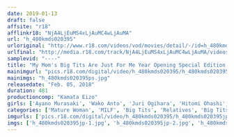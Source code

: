 ```yaml
---
date: 2019-01-13
draft: false
affsite: "r18"
afflinkr18: "NjA4LjEuMS4xLjAuMC4wLjAuMA"
url: "h_480kmds020395"
urloriginal: "http://www.r18.com/videos/vod/movies/detail/-/id=h_480kmds020395"
urlfinal: "http://media.r18.com/track/NjA4LjEuMS4xLjAuMC4wLjAuMA/videos/vod/movies/detail/-/id=h_480kmds020395"
samplevid: "----"
title: "My Mom's Big Tits Are Just For Me Year Opening Special Edition 480 MInute Deluxe Edition"
mainimgurl: "pics.r18.com/digital/video/h_480kmds020395/h_480kmds020395ps.jpg"
mainimgs: "h_480kmds020395ps.jpg"
releasedate: "Feb. 05, 2018"
duration: 481
productioncomp: "Kamata Eizo"
girls: ['Ayano Murasaki', 'Wako Anto', 'Juri Ogihara', 'Hitomi Ohashi', 'Ayano Uchida']
categories: ['Mature Woman', 'MILF', 'Big Tits', 'Relatives', 'Big Tits Lover', 'Titty Fuck', 'Over 4 Hours']
imgurls: ['pics.r18.com/digital/video/h_480kmds020395/h_480kmds020395jp-1.jpg', 'pics.r18.com/digital/video/h_480kmds020395/h_480kmds020395jp-2.jpg', 'pics.r18.com/digital/video/h_480kmds020395/h_480kmds020395jp-3.jpg', 'pics.r18.com/digital/video/h_480kmds020395/h_480kmds020395jp-4.jpg', 'pics.r18.com/digital/video/h_480kmds020395/h_480kmds020395jp-5.jpg', 'pics.r18.com/digital/video/h_480kmds020395/h_480kmds020395jp-6.jpg', 'pics.r18.com/digital/video/h_480kmds020395/h_480kmds020395jp-7.jpg', 'pics.r18.com/digital/video/h_480kmds020395/h_480kmds020395jp-8.jpg', 'pics.r18.com/digital/video/h_480kmds020395/h_480kmds020395jp-9.jpg', 'pics.r18.com/digital/video/h_480kmds020395/h_480kmds020395jp-10.jpg', 'pics.r18.com/digital/video/h_480kmds020395/h_480kmds020395jp-11.jpg', 'pics.r18.com/digital/video/h_480kmds020395/h_480kmds020395jp-12.jpg', 'pics.r18.com/digital/video/h_480kmds020395/h_480kmds020395jp-13.jpg', 'pics.r18.com/digital/video/h_480kmds020395/h_480kmds020395jp-14.jpg', 'pics.r18.com/digital/video/h_480kmds020395/h_480kmds020395jp-15.jpg', 'pics.r18.com/digital/video/h_480kmds020395/h_480kmds020395jp-16.jpg', 'pics.r18.com/digital/video/h_480kmds020395/h_480kmds020395jp-17.jpg', 'pics.r18.com/digital/video/h_480kmds020395/h_480kmds020395jp-18.jpg', 'pics.r18.com/digital/video/h_480kmds020395/h_480kmds020395jp-19.jpg', 'pics.r18.com/digital/video/h_480kmds020395/h_480kmds020395jp-20.jpg']
imgs: ['h_480kmds020395jp-1.jpg', 'h_480kmds020395jp-2.jpg', 'h_480kmds020395jp-3.jpg', 'h_480kmds020395jp-4.jpg', 'h_480kmds020395jp-5.jpg', 'h_480kmds020395jp-6.jpg', 'h_480kmds020395jp-7.jpg', 'h_480kmds020395jp-8.jpg', 'h_480kmds020395jp-9.jpg', 'h_480kmds020395jp-10.jpg', 'h_480kmds020395jp-11.jpg', 'h_480kmds020395jp-12.jpg', 'h_480kmds020395jp-13.jpg', 'h_480kmds020395jp-14.jpg', 'h_480kmds020395jp-15.jpg', 'h_480kmds020395jp-16.jpg', 'h_480kmds020395jp-17.jpg', 'h_480kmds020395jp-18.jpg', 'h_480kmds020395jp-19.jpg', 'h_480kmds020395jp-20.jpg']
---
```

